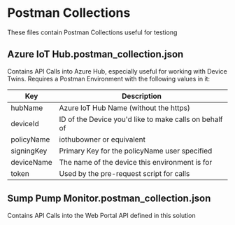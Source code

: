 # Postman Collections
These files contain Postman Collections useful for testiong

## Azure IoT Hub.postman_collection.json
Contains API Calls into Azure Hub, especially useful for working with Device Twins. Requires a Postman Environment with the following values in it:

| Key | Description |
| --- | --- |
| hubName | Azure IoT Hub Name (without the https) |
| deviceId | ID of the Device you'd like to make calls on behalf of |
| policyName | iothubowner or equivalent |
| signingKey | Primary Key for the policyName user specified |
| deviceName | The name of the device this environment is for |
| token | Used by the pre-request script for calls |

## Sump Pump Monitor.postman_collection.json
Contains API Calls into the Web Portal API defined in this solution
